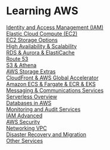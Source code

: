 # Learning AWS

[Identity and Access Management (IAM)](https://github.com/muratakgul/learning-AWS/blob/main/Identity%20and%20Access%20Management%20(IAM)) </br>
[Elastic Cloud  Compute (EC2)](https://github.com/muratakgul/learning-AWS/blob/main/Elastic%20Compute%20Cloud%20(EC2)) </br>
[EC2 Storage Options](https://github.com/muratakgul/learning-AWS/blob/main/EC2%20Storage%20Options) </br>
[High Availability & Scalability](https://github.com/muratakgul/learning-AWS/blob/main/High%20Availability%20%26%20Scalability) </br>
[RDS & Aurora & ElastiCache](https://github.com/muratakgul/learning-AWS/blob/main/RDS%20%26%20Aurora%20%26%20ElastiCache) </br>
[Route 53](https://github.com/muratakgul/learning-AWS/blob/main/Route%2053) </br>
[S3 & Athena](https://github.com/muratakgul/learning-AWS/blob/main/S3%20%26%20Athena) </br>
[AWS Storage Extras](https://github.com/muratakgul/learning-AWS/blob/main/AWS%20Storage%20Extras) </br>
[CloudFront & AWS Global Accelerator](https://github.com/muratakgul/learning-AWS/blob/main/CloudFront%20%26%20AWS%20Global%20Accelerator)  </br>
[Amazon ECS & Fargate & ECR & EKS](https://github.com/muratakgul/learning-AWS/blob/main/Amazon%20ECS%2C%20Fargate%2C%20ECR%20%26%20EKS) </br>
[Messaging & Communications Services](https://github.com/muratakgul/learning-AWS/blob/main/Messaging%20%26%20Communication%20Services) </br>
[Serverless Overview](https://github.com/muratakgul/learning-AWS/blob/main/Serverless%20Overview) </br>
[Databases in AWS](https://github.com/muratakgul/learning-AWS/blob/main/Databases%20in%20AWS) </br>
[Monitoring and Audit Services](https://github.com/muratakgul/learning-AWS/blob/main/Monitoring%20and%20Audit%20Services) </br>
[IAM Advanced](https://github.com/muratakgul/learning-AWS/blob/main/IAM%20Advanced) </br>
[AWS Security](https://github.com/muratakgul/learning-AWS/blob/main/AWS%20Security) </br>
[Networking VPC](https://github.com/muratakgul/learning-AWS/blob/main/Networking%20VPC) </br>
[Disaster Recovery and Migration](https://github.com/muratakgul/learning-AWS/blob/main/Disaster%20Recovery%20and%20Migration) </br>
[Other Services](https://github.com/muratakgul/learning-AWS/blob/main/Other%20Services)
